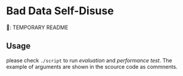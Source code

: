 # Bad Data Self-Disuse
👷: TEMPORARY README
## Usage
please check `./script` to run *evaluation* and *performance test*. The example of arguments are shown in the scource code as commnents.